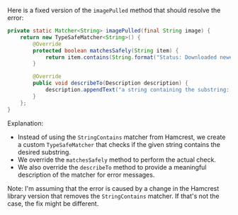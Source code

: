 Here is a fixed version of the `imagePulled` method that should resolve the error:
```java
private static Matcher<String> imagePulled(final String image) {
    return new TypeSafeMatcher<String>() {
        @Override
        protected boolean matchesSafely(String item) {
            return item.contains(String.format("Status: Downloaded newer image for %s", image));
        }

        @Override
        public void describeTo(Description description) {
            description.appendText("a string containing the substring: Status: Downloaded newer image for " + image);
        }
    };
}
```
Explanation:

* Instead of using the `StringContains` matcher from Hamcrest, we create a custom `TypeSafeMatcher` that checks if the given string contains the desired substring.
* We override the `matchesSafely` method to perform the actual check.
* We also override the `describeTo` method to provide a meaningful description of the matcher for error messages.

Note: I'm assuming that the error is caused by a change in the Hamcrest library version that removes the `StringContains` matcher. If that's not the case, the fix might be different.
